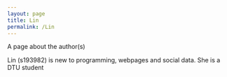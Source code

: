 ```yaml
---
layout: page
title: Lin
permalink: /Lin
---
```

A page about the author(s)

Lin (s193982) is new to programming, webpages and social data. She is a DTU student


